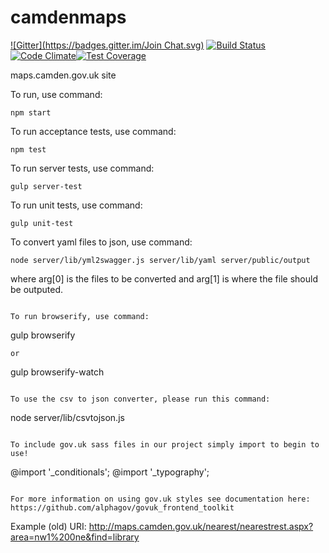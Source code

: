camdenmaps
==========
[![Gitter](https://badges.gitter.im/Join Chat.svg)](https://gitter.im/foundersandcoders/camdenmaps?utm_source=badge&utm_medium=badge&utm_campaign=pr-badge&utm_content=badge) [![Build Status](https://travis-ci.org/foundersandcoders/camdenmaps.svg?branch=master)](https://travis-ci.org/foundersandcoders/camdenmaps) [![Code Climate](https://codeclimate.com/repos/54b662d26956803c3300e1b5/badges/6f7863dabadfdeacb710/gpa.svg)](https://codeclimate.com/repos/54b662d26956803c3300e1b5/feed)[![Test Coverage](https://codeclimate.com/github/foundersandcoders/camdenmaps/badges/coverage.svg)](https://codeclimate.com/github/foundersandcoders/camdenmaps)

maps.camden.gov.uk site

To run, use command:

```
npm start
```

To run acceptance tests, use command: 
```
npm test
```

To run server tests, use command: 
```
gulp server-test
```

To run unit tests, use command: 
```
gulp unit-test
```

To convert yaml files to json, use command: 
```
node server/lib/yml2swagger.js server/lib/yaml server/public/output
```
where arg[0] is the files to be converted and arg[1] is where the file should be outputed.
```

To run browserify, use command: 
```
gulp browserify
```
or
```
gulp browserify-watch
```

To use the csv to json converter, please run this command:
```
node server/lib/csvtojson.js
```

To include gov.uk sass files in our project simply import to begin to use!

```
@import '_conditionals';
@import '_typography';
```

For more information on using gov.uk styles see documentation here: https://github.com/alphagov/govuk_frontend_toolkit
```

Example (old) URI:
http://maps.camden.gov.uk/nearest/nearestrest.aspx?area=nw1%200ne&find=library


